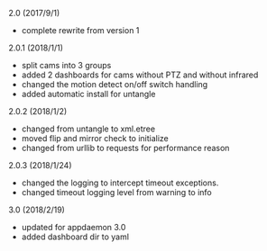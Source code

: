 2.0 (2017/9/1)
  - complete rewrite from version 1

2.0.1 (2018/1/1)
  - split cams into 3 groups
  - added 2 dashboards for cams without PTZ and without infrared
  - changed the motion detect on/off switch handling
  - added automatic install for untangle
  
2.0.2 (2018/1/2)
  - changed from untangle to xml.etree
  - moved flip and mirror check to initialize
  - changed from urllib to requests for performance reason
  
2.0.3 (2018/1/24)
  - changed the logging to intercept timeout exceptions.
  - changed timeout logging level from warning to info

3.0 (2018/2/19)
  - updated for appdaemon 3.0
  - added dashboard dir to yaml